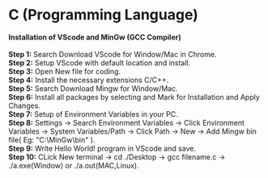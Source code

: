 # C (Programming Language)
**Installation of VScode and MinGw (GCC Compiler)**
<br>
<br>
**Step 1:** Search Download VScode for Window/Mac in Chrome.
<br>
**Step 2:** Setup VScode with default location and install.
<br>
**Step 3:** Open New file for coding.
<br>
**Step 4:** Install the necessary extensions C/C++.
<br>
**Step 5:** Search Download Mingw for Window/Mac.
<br>
**Step 6:** Install all packages by selecting and Mark for Installation and Apply Changes.
<br>
**Step 7:** Setup of Environment Variables in your PC.
<br>
**Step 8:** Settings -> Search Environment Variables -> Click Environment Variables -> System Variables/Path -> Click Path -> New -> Add Mingw bin file( Eg: "C:\MinGw\bin" ).
<br>
**Step 9:** Write Hello World! program in VScode and save.
<br>
**Step 10:** CLick New terminal -> cd ./Desktop -> gcc filename.c -> ./a.exe(Window) or ./a.out(MAC,Linux).
